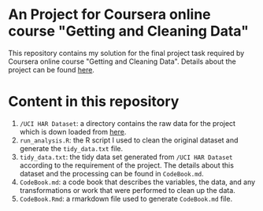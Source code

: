 # An Project for Coursera online course "Getting and Cleaning Data"

This repository contains my solution for the final project task required by Coursera online course "Getting and Cleaning Data". Details about the project can be found [here](https://www.coursera.org/learn/data-cleaning/peer/FIZtT/getting-and-cleaning-data-course-project).

# Content in this repository

1. `/UCI HAR Dataset`: a directory contains the raw data for the project which is down loaded from [here](https://d396qusza40orc.cloudfront.net/getdata%2Fprojectfiles%2FUCI%20HAR%20Dataset.zip).
2. `run_analysis.R`: the R script I used to clean the original dataset and generate the `tidy_data.txt` file.
3. `tidy_data.txt`: the tidy data set generated from `/UCI HAR Dataset` according to the requirement of the project. The details about this dataset and the processing can be found in `CodeBook.md`.
3. `CodeBook.md`: a code book that describes the variables, the data, and any transformations or work that were performed to clean up the data.
4. `CodeBook.Rmd`: a rmarkdown file used to generate `CodeBook.md` file.

